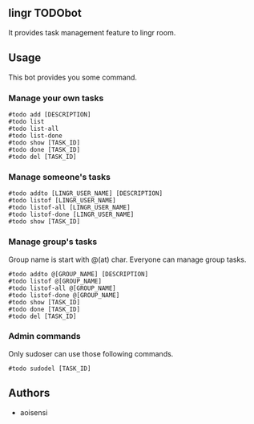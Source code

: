 ## lingr TODObot

It provides task management feature to lingr room.

## Usage

This bot provides you some command.

### Manage your own tasks

    #todo add [DESCRIPTION]
    #todo list
    #todo list-all
    #todo list-done
    #todo show [TASK_ID]
    #todo done [TASK_ID]
    #todo del [TASK_ID]

### Manage someone's tasks

    #todo addto [LINGR_USER_NAME] [DESCRIPTION]
    #todo listof [LINGR_USER_NAME]
    #todo listof-all [LINGR_USER_NAME]
    #todo listof-done [LINGR_USER_NAME]
    #todo show [TASK_ID]

### Manage group's tasks

Group name is start with @(at) char.
Everyone can manage group tasks.

    #todo addto @[GROUP_NAME] [DESCRIPTION]
    #todo listof @[GROUP_NAME]
    #todo listof-all @[GROUP_NAME]
    #todo listof-done @[GROUP_NAME]
    #todo show [TASK_ID]
    #todo done [TASK_ID]
    #todo del [TASK_ID]

### Admin commands

Only sudoser can use those following commands.

    #todo sudodel [TASK_ID]

## Authors

* aoisensi




